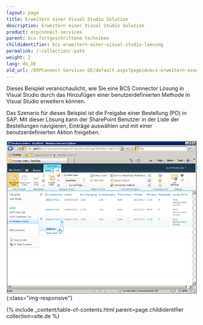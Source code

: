 ```yaml
---
layout: page
title: Erweitern einer Visual Studio Solution
description: Erweitern einer Visual Studio Solution
product: erpconnect-services
parent: bcs-fortgeschrittene-techniken
childidentifier: bcs-erweitern-einer-visual-studio-loesung
permalink: /:collection/:path
weight: 2
lang: de_DE
old_url: /ERPConnect-Services-DE/default.aspx?pageid=bcs-erweitern-einer-visual-studio-loesung
---
```


Dieses Beispiel veranschaulicht, wie Sie eine BCS Connector Lösung in Visual Studio durch das Hinzufügen einer benutzerdefinierten Methode in Visual Studio erweitern können.

Das Szenario für dieses Beispiel ist die Freigabe einer Bestellung (PO) in SAP. Mit dieser Lösung kann der SharePoint Benutzer in der Liste der Bestellungen navigieren, Einträge auswählen und mit einer benutzerdefinierten Aktion freigeben.


![BCS-PO-VS-End-Result](/img/content/BCS-PO-VS-End-Result.png){:class="img-responsive"}


{% include _content/table-of-contents.html parent=page.childidentifier collection=site.de %}